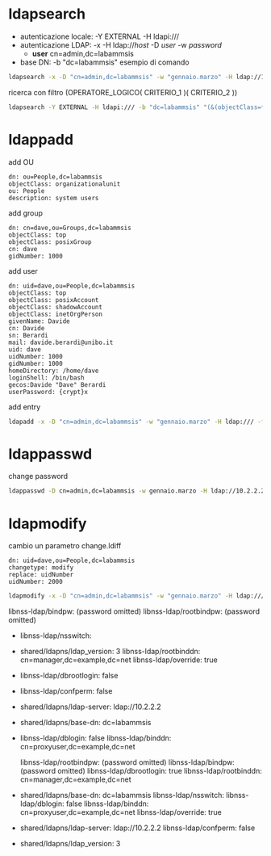 # ldapsearch
- autenticazione locale: -Y EXTERNAL -H ldapi:///
- autenticazione LDAP: -x -H ldap://*host* -D *user* -w *password*
  - **user** cn=admin,dc=labammsis
- base DN: -b "dc=labammsis"
esempio di comando
```bash
ldapsearch -x -D "cn=admin,dc=labammsis" -w "gennaio.marzo" -H ldap://10.2.2.2/ -b "dc=labammsis" -s sub
```
ricerca con filtro (OPERATORE_LOGICO( CRITERIO_1 )( CRITERIO_2 ))
```bash
ldapsearch -Y EXTERNAL -H ldapi:/// -b "dc=labammsis" "(&(objectClass=*)(uid=dave))"
```
# ldappadd
add OU
```text
dn: ou=People,dc=labammsis
objectClass: organizationalunit
ou: People
description: system users
```
add group
```
dn: cn=dave,ou=Groups,dc=labammsis
objectClass: top
objectClass: posixGroup
cn: dave
gidNumber: 1000
```
add user
```text
dn: uid=dave,ou=People,dc=labammsis
objectClass: top
objectClass: posixAccount
objectClass: shadowAccount
objectClass: inetOrgPerson
givenName: Davide
cn: Davide
sn: Berardi
mail: davide.berardi@unibo.it
uid: dave
uidNumber: 1000
gidNumber: 1000
homeDirectory: /home/dave
loginShell: /bin/bash
gecos:Davide "Dave" Berardi
userPassword: {crypt}x
```
add entry
```bash
ldapadd -x -D "cn=admin,dc=labammsis" -w "gennaio.marzo" -H ldap:/// -f file.ldif
```
# ldappasswd
change password
```bash
ldappasswd -D cn=admin,dc=labammsis -w gennaio.marzo -H ldap://10.2.2.2 uid=dave,ou=People,dc=labammsis -s ciaociao
```
# ldapmodify
cambio un parametro
change.ldiff
```
dn: uid=dave,ou=People,dc=labammsis
changetype: modify
replace: uidNumber
uidNumber: 2000
```
```bash
ldapmodify -x -D "cn=admin,dc=labammsis" -w "gennaio.marzo" -H ldap:/// -f change.ldiff
```

  libnss-ldap/bindpw: (password omitted)
  libnss-ldap/rootbindpw: (password omitted)
* libnss-ldap/nsswitch:
* shared/ldapns/ldap_version: 3
  libnss-ldap/rootbinddn: cn=manager,dc=example,dc=net
  libnss-ldap/override: true
* libnss-ldap/dbrootlogin: false
* libnss-ldap/confperm: false
* shared/ldapns/ldap-server: ldap://10.2.2.2
* shared/ldapns/base-dn: dc=labammsis
* libnss-ldap/dblogin: false
  libnss-ldap/binddn: cn=proxyuser,dc=example,dc=net

  libnss-ldap/rootbindpw: (password omitted)
  libnss-ldap/bindpw: (password omitted)
  libnss-ldap/dbrootlogin: true
  libnss-ldap/rootbinddn: cn=manager,dc=example,dc=net
* shared/ldapns/base-dn: dc=labammsis
  libnss-ldap/nsswitch:
  libnss-ldap/dblogin: false
  libnss-ldap/binddn: cn=proxyuser,dc=example,dc=net
  libnss-ldap/override: true
* shared/ldapns/ldap-server: ldap://10.2.2.2
  libnss-ldap/confperm: false
* shared/ldapns/ldap_version: 3